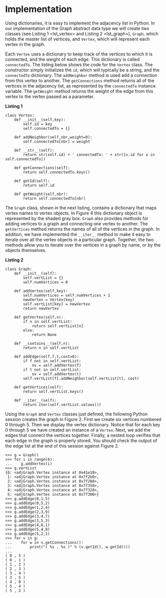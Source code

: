 Implementation
==============

Using dictionaries, it is easy to implement the adjacency list in
Python. In our implementation of the Graph abstract data type we will
create two classes (see Listing 1 &lt;lst\_vertex&gt; and
Listing 2 &lt;lst\_graph&gt;), `Graph`, which holds the master list of
vertices, and `Vertex`, which will represent each vertex in the graph.

Each `Vertex` uses a dictionary to keep track of the vertices to which
it is connected, and the weight of each edge. This dictionary is called
`connectedTo`. The listing below shows the code for the `Vertex` class.
The constructor simply initializes the `id`, which will typically be a
string, and the `connectedTo` dictionary. The `addNeighbor` method is
used add a connection from this vertex to another. The `getConnections`
method returns all of the vertices in the adjacency list, as represented
by the `connectedTo` instance variable. The `getWeight` method returns
the weight of the edge from this vertex to the vertex passed as a
parameter.

**Listing 1**

    class Vertex:
        def __init__(self,key):
            self.id = key
            self.connectedTo = {}

        def addNeighbor(self,nbr,weight=0):
            self.connectedTo[nbr] = weight

        def __str__(self):
            return str(self.id) + ' connectedTo: ' + str([x.id for x in self.connectedTo])

        def getConnections(self):
            return self.connectedTo.keys()

        def getId(self):
            return self.id

        def getWeight(self,nbr):
            return self.connectedTo[nbr]

The `Graph` class, shown in the next listing, contains a dictionary that
maps vertex names to vertex objects. In Figure 4
this dictionary object is represented by the shaded gray box. `Graph`
also provides methods for adding vertices to a graph and connecting one
vertex to another. The `getVertices` method returns the names of all of
the vertices in the graph. In addition, we have implemented the
`__iter__` method to make it easy to iterate over all the vertex objects
in a particular graph. Together, the two methods allow you to iterate
over the vertices in a graph by name, or by the objects themselves.

**Listing 2**

    class Graph:
        def __init__(self):
            self.vertList = {}
            self.numVertices = 0

        def addVertex(self,key):
            self.numVertices = self.numVertices + 1
            newVertex = Vertex(key)
            self.vertList[key] = newVertex
            return newVertex

        def getVertex(self,n):
            if n in self.vertList:
                return self.vertList[n]
            else:
                return None

        def __contains__(self,n):
            return n in self.vertList

        def addEdge(self,f,t,cost=0):
            if f not in self.vertList:
                nv = self.addVertex(f)
            if t not in self.vertList:
                nv = self.addVertex(t)
            self.vertList[f].addNeighbor(self.vertList[t], cost)

        def getVertices(self):
            return self.vertList.keys()

        def __iter__(self):
            return iter(self.vertList.values())

Using the `Graph` and `Vertex` classes just defined, the following
Python session creates the graph in Figure 2.
First we create six vertices numbered 0 through 5. Then we display the
vertex dictionary. Notice that for each key 0 through 5 we have created
an instance of a `Vertex`. Next, we add the edges that connect the
vertices together. Finally, a nested loop verifies that each edge in the
graph is properly stored. You should check the output of the edge list
at the end of this session against Figure 2.

    >>> g = Graph()
    >>> for i in range(6):
    ...    g.addVertex(i)
    >>> g.vertList
    {0: <adjGraph.Vertex instance at 0x41e18>,
     1: <adjGraph.Vertex instance at 0x7f2b0>,
     2: <adjGraph.Vertex instance at 0x7f288>,
     3: <adjGraph.Vertex instance at 0x7f350>,
     4: <adjGraph.Vertex instance at 0x7f328>,
     5: <adjGraph.Vertex instance at 0x7f300>}
    >>> g.addEdge(0,1,5)
    >>> g.addEdge(0,5,2)
    >>> g.addEdge(1,2,4)
    >>> g.addEdge(2,3,9)
    >>> g.addEdge(3,4,7)
    >>> g.addEdge(3,5,3)
    >>> g.addEdge(4,0,1)
    >>> g.addEdge(5,4,8)
    >>> g.addEdge(5,2,1)
    >>> for v in g:
    ...    for w in v.getConnections():
    ...        print("( %s , %s )" % (v.getId(), w.getId()))
    ...
    ( 0 , 5 )
    ( 0 , 1 )
    ( 1 , 2 )
    ( 2 , 3 )
    ( 3 , 4 )
    ( 3 , 5 )
    ( 4 , 0 )
    ( 5 , 4 )
    ( 5 , 2 )
